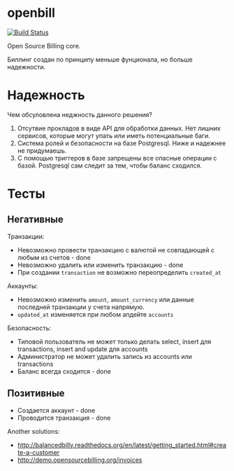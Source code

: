 # openbill

[![Build Status](https://travis-ci.org/BrandyMint/openbill-core.svg)](https://travis-ci.org/BrandyMint/openbill-core)

Open Source Billing core.

Биллинг создан по принципу меньше фунционала, но больше надежности. 

# Надежность

Чем обсуловлена неджность данного решения?

1. Отсутвие прокладов в виде API для обработки данных. Нет лишних сервисов,
   которые могут упать или иметь потенциальные баги.
2. Система ролей и безопасности на базе Postgresql. Ниже и надежнее не
   придумаешь.
3. С помощью триггеров в базе запрещены все опасные операции с базой. Postgresql
   сам следит за тем, чтобы баланс сходился.


# Тесты

## Негативные

Транзакции:

* Невозможно провести транзакцию с валютой не совпадающей с любым из счетов -
  done
* Невозможно удалить или изменить транзакцию - done
* При создании `transaction` не возможно переопределить `created_at`

Аккаунты:

* Невозможно изменить `amount`, `amount_currency` или данные последней транзакции у счета напрямую.
* `updated_at` изменяется при любом апдейте `accounts`

Безопасность:

* Типовой пользователь не может только делать select, insert для transactions, insert and update для accounts
* Администратор не может удалить запись из accounts или transactions
* Баланс всегда сходится - done

## Позитивные

* Создается аккаунт - done
* Проводится транзакция - done

Another solutions:

* http://balancedbilly.readthedocs.org/en/latest/getting_started.html#create-a-customer
* http://demo.opensourcebilling.org/invoices
